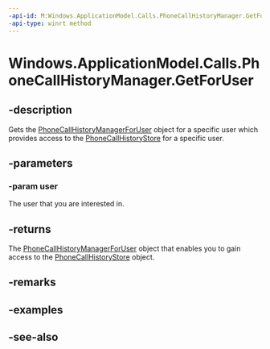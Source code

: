 ----api-id: M:Windows.ApplicationModel.Calls.PhoneCallHistoryManager.GetForUser(Windows.System.User)
-api-type: winrt method
---<!-- Method syntaxpublic Windows.ApplicationModel.Calls.PhoneCallHistoryManagerForUser GetForUser(Windows.System.User user)--># Windows.ApplicationModel.Calls.PhoneCallHistoryManager.GetForUser## -descriptionGets the [PhoneCallHistoryManagerForUser](phonecallhistorymanagerforuser.md) object for a specific user which provides access to the [PhoneCallHistoryStore](phonecallhistorystore.md) for a specific user.## -parameters### -param userThe user that you are interested in.## -returnsThe [PhoneCallHistoryManagerForUser](phonecallhistorymanagerforuser.md) object that enables you to gain access to the [PhoneCallHistoryStore](phonecallhistorystore.md) object.## -remarks## -examples## -see-also